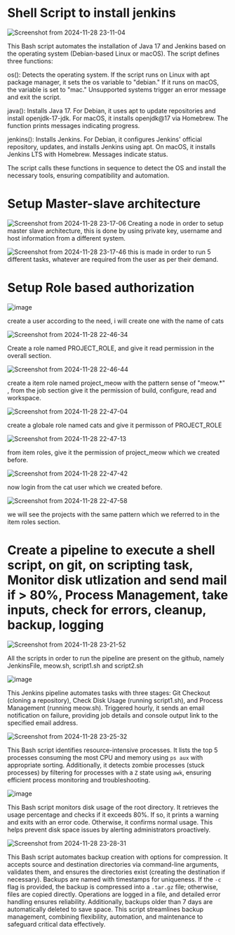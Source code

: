 # Shell Script to install jenkins

![Screenshot from 2024-11-28 23-11-04](https://github.com/user-attachments/assets/56da964c-8f95-4fc0-b475-92509c6bb23b)

This Bash script automates the installation of Java 17 and Jenkins based on the operating system (Debian-based Linux or macOS). The script defines three functions:

os(): Detects the operating system. If the script runs on Linux with apt package manager, it sets the os variable to "debian." If it runs on macOS, the variable is set to "mac." Unsupported systems trigger an error message and exit the script.

java(): Installs Java 17. For Debian, it uses apt to update repositories and install openjdk-17-jdk. For macOS, it installs openjdk@17 via Homebrew. The function prints messages indicating progress.

jenkins(): Installs Jenkins. For Debian, it configures Jenkins' official repository, updates, and installs Jenkins using apt. On macOS, it installs Jenkins LTS with Homebrew. Messages indicate status.

The script calls these functions in sequence to detect the OS and install the necessary tools, ensuring compatibility and automation.

# Setup Master-slave architecture
![Screenshot from 2024-11-28 23-17-06](https://github.com/user-attachments/assets/fb10a99d-da05-416e-9a6e-04dbf791480e)
Creating a node in order to setup master slave architecture, this is done by using private key, username and host information from a different system.

![Screenshot from 2024-11-28 23-17-46](https://github.com/user-attachments/assets/02faa159-94ef-4997-bcee-bf951673ea01)
this is made in order to run 5 different tasks, whatever are required from the user as per their demand.


# Setup Role based authorization


![image](https://github.com/user-attachments/assets/853d0507-e31c-4d44-87ad-c20310c77a16)

create a user according to the need, i will create one with the name of cats


![Screenshot from 2024-11-28 22-46-34](https://github.com/user-attachments/assets/a23cd621-8804-4cef-a2cd-6bae29b0c20f)

Create a role named PROJECT_ROLE, and give it read permission in the overall section.


![Screenshot from 2024-11-28 22-46-44](https://github.com/user-attachments/assets/03b1f373-6ff5-4888-8511-1ff9594a8033)

create a item role named project_meow with the pattern sense of "meow.*" , from the job section give it the permission of build, configure, read and workspace.


![Screenshot from 2024-11-28 22-47-04](https://github.com/user-attachments/assets/c344d4ab-d608-4972-ac7b-b9a201513d98)

create a globale role named cats and give it permisson of PROJECT_ROLE


![Screenshot from 2024-11-28 22-47-13](https://github.com/user-attachments/assets/2e8b33d3-33a3-4411-a750-b27589ce283b)

from item roles, give it the permission of project_meow which we created before.



![Screenshot from 2024-11-28 22-47-42](https://github.com/user-attachments/assets/9dbbf4ae-0eed-40c0-b216-b1176c6bd588)

now login from the cat user which we created before.


![Screenshot from 2024-11-28 22-47-58](https://github.com/user-attachments/assets/b9fa07eb-2632-4301-8dc9-cd510cb8d58d)

we will see the projects with the same pattern which we referred to in the item roles section.

# Create a pipeline to execute a shell script, on git, on scripting task, Monitor disk utlization and send mail if > 80%, Process Management, take inputs, check for errors, cleanup, backup, logging

![Screenshot from 2024-11-28 23-21-52](https://github.com/user-attachments/assets/dd48667f-5446-4343-ac99-9438e4311e93)

All the scripts in order to run the pipeline are present on the github, namely JenkinsFile, meow.sh, script1.sh and script2.sh

![image](https://github.com/user-attachments/assets/2e997529-b6d1-444e-817b-d04342f79db8)

This Jenkins pipeline automates tasks with three stages: Git Checkout (cloning a repository), Check Disk Usage (running script1.sh), and Process Management (running meow.sh). Triggered hourly, it sends an email notification on failure, providing job details and console output link to the specified email address.

![Screenshot from 2024-11-28 23-25-32](https://github.com/user-attachments/assets/3b6d9553-75cc-4078-ac4c-fa5739331190)

This Bash script identifies resource-intensive processes. It lists the top 5 processes consuming the most CPU and memory using `ps aux` with appropriate sorting. Additionally, it detects zombie processes (stuck processes) by filtering for processes with a `Z` state using `awk`, ensuring efficient process monitoring and troubleshooting.

![image](https://github.com/user-attachments/assets/9bd27dd7-433a-4ab8-b055-120e16269423)

This Bash script monitors disk usage of the root directory. It retrieves the usage percentage and checks if it exceeds 80%. If so, it prints a warning and exits with an error code. Otherwise, it confirms normal usage. This helps prevent disk space issues by alerting administrators proactively.

![Screenshot from 2024-11-28 23-28-31](https://github.com/user-attachments/assets/2783c6d8-b68b-4b60-8ae5-f99963112699)


This Bash script automates backup creation with options for compression. It accepts source and destination directories via command-line arguments, validates them, and ensures the directories exist (creating the destination if necessary). Backups are named with timestamps for uniqueness. If the `-c` flag is provided, the backup is compressed into a `.tar.gz` file; otherwise, files are copied directly. Operations are logged in a file, and detailed error handling ensures reliability. Additionally, backups older than 7 days are automatically deleted to save space. This script streamlines backup management, combining flexibility, automation, and maintenance to safeguard critical data effectively.
